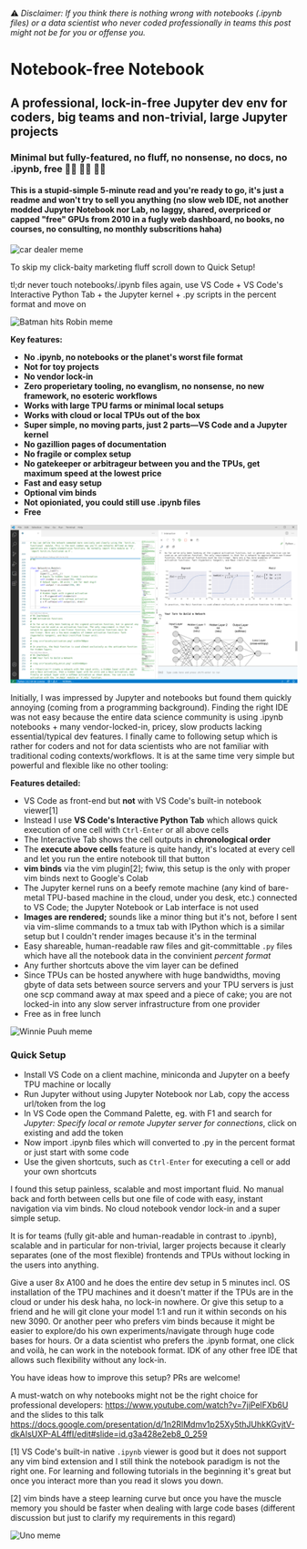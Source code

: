 ⚠️ _Disclaimer: If you think there is nothing wrong with notebooks (.ipynb files) or a data scientist who never coded professionally in teams this post might not be for you or offense you._

# Notebook-free Notebook 
## A professional, lock-in-free Jupyter dev env for coders, big teams and non-trivial, large Jupyter projects
### Minimal but fully-featured, no fluff, no nonsense, no docs, no .ipynb, free  🎅🏼  🎅🏼  🎅🏼 
#### This is a stupid-simple 5-minute read and you're ready to go, it's just a readme and won't try to sell you anything (no slow web IDE, not another modded Jupyter Notebook nor Lab, no laggy, shared, overpriced or capped "free" GPUs from 2010 in a fugly web dashboard, no books, no courses, no consulting, no monthly subscritions haha)

![car dealer meme](https://i.imgflip.com/4q32dt.jpg)

To skip my click-baity marketing fluff scroll down to Quick Setup!

tl;dr never touch notebooks/.ipynb files again, use VS Code + VS Code's Interactive Python Tab + the Jupyter kernel + .py scripts in the percent format and move on

![Batman hits Robin meme](https://i.imgflip.com/4pceg8.jpg)



**Key features:**
- **No .ipynb, no notebooks or the planet's worst file format**
- **Not for toy projects**
- **No vendor lock-in**
- **Zero properietary tooling, no evanglism, no nonsense, no new framework, no esoteric workflows**
- **Works with large TPU farms or minimal local setups**
- **Works with cloud or local TPUs out of the box**
- **Super simple, no moving parts, just 2 parts—VS Code and a Jupyter kernel**
- **No gazillion pages of documentation**
- **No fragile or complex setup**
- **No gatekeeper or arbitrageur between you and the TPUs, get maximum speed at the lowest price**
- **Fast and easy setup**
- **Optional vim binds**
- **Not opioniated, you could still use .ipynb files**
- **Free**

![VS Code in action screenshot](vscode.png)

Initially, I was impressed by Jupyter and notebooks but found them quickly annoying (coming from a programming background). Finding the right IDE was not easy because the entire data science community is using .ipynb notebooks + many vendor-locked-in, pricey, slow products lacking essential/typical dev features. I finally came to following setup which is rather for coders and not for data scientists who are not familiar with traditional coding contexts/workflows. It is at the same time very simple but powerful and flexible like no other tooling:

**Features detailed:**

- VS Code as front-end but **not** with VS Code's built-in notebook viewer[1]
- Instead I use **VS Code's Interactive Python Tab** which allows quick execution of one cell with `Ctrl-Enter` or all above cells
- The Interactive Tab shows the cell outputs in **chronological order**
- The **execute above cells** feature is quite handy, it's located at every cell and let you run the entire notebook till that button
- **vim binds** via the vim plugin[2]; fwiw, this setup is the only with proper vim binds next to Google's Colab
- The Jupyter kernel runs on a beefy remote machine (any kind of bare-metal TPU-based machine in the cloud, under you desk, etc.) connected to VS Code; the Jupyter Notebook or Lab interface is not used
- **Images are rendered;** sounds like a minor thing but it's not, before I sent via vim-slime commands to a tmux tab with IPython which is a similar setup but I couldn't render images because it's in the terminal
- Easy shareable, human-readable raw files and git-committable `.py` files which have all the notebook data in the convinient *percent format*
- Any further shortcuts above the vim layer can be defined
- Since TPUs can be hosted anywhere with huge bandwidths, moving gbyte of data sets between source servers and your TPU servers is just one scp command away at max speed and a piece of cake; you are not locked-in into any slow server infrastructure from one provider
- Free as in free lunch

![Winnie Puuh meme](https://i.imgflip.com/4pcjke.jpg)

### Quick Setup

- Install VS Code on a client machine, miniconda and Jupyter on a beefy TPU machine or locally
- Run Jupyter without using Jupyter Notebook nor Lab, copy the access url/token from the log
- In VS Code open the Command Palette, eg. with F1 and search for _Jupyter: Specify local or remote Jupyter server for connections_, click on existing and add the token
- Now import .ipynb files which will converted to .py in the percent format or just start with some code
- Use the given shortcuts, such as `Ctrl-Enter` for executing a cell or add your own shortcuts

I found this setup painless, scalable and most important fluid. No manual back and forth between cells but one file of code with easy, instant navigation via vim binds. No cloud notebook vendor lock-in and a super simple setup.

It is for teams (fully git-able and human-readable in contrast to .ipynb), scalable and in particular for non-trivial, larger projects because it clearly separates (one of the most flexible) frontends and TPUs without locking in the users into anything.

Give a user 8x A100 and he does the entire dev setup in 5 minutes incl. OS installation of the TPU machines and it doesn't matter if the TPUs are in the cloud or under his desk haha, no lock-in nowhere. Or give this setup to a friend and he will git clone your model 1:1 and run it within seconds on his new 3090. Or another peer who prefers vim binds because it might be easier to explore/do his own experiments/navigate through huge code bases for hours. Or a data scientist who prefers the .ipynb format, one click and voilà, he can work in the notebook format. IDK of any other free IDE that allows such flexibility without any lock-in.

You have ideas how to improve this setup? PRs are welcome!

A must-watch on why notebooks might not be the right choice for professional developers: https://www.youtube.com/watch?v=7jiPeIFXb6U and the slides to this talk https://docs.google.com/presentation/d/1n2RlMdmv1p25Xy5thJUhkKGvjtV-dkAIsUXP-AL4ffI/edit#slide=id.g3a428e2eb8_0_259

[1] VS Code's built-in native `.ipynb` viewer is good but it does not support any vim bind extension and I still think the notebook paradigm is not the right one. For learning and following tutorials in the beginning it's great but once you interact more than you read it slows you down.

[2] vim binds have a steep learning curve but once you have the muscle memory you should be faster when dealing with large code bases (different discussion but just to clarify my requirements in this regard)

![Uno meme](https://i.imgflip.com/4pcetd.jpg)
